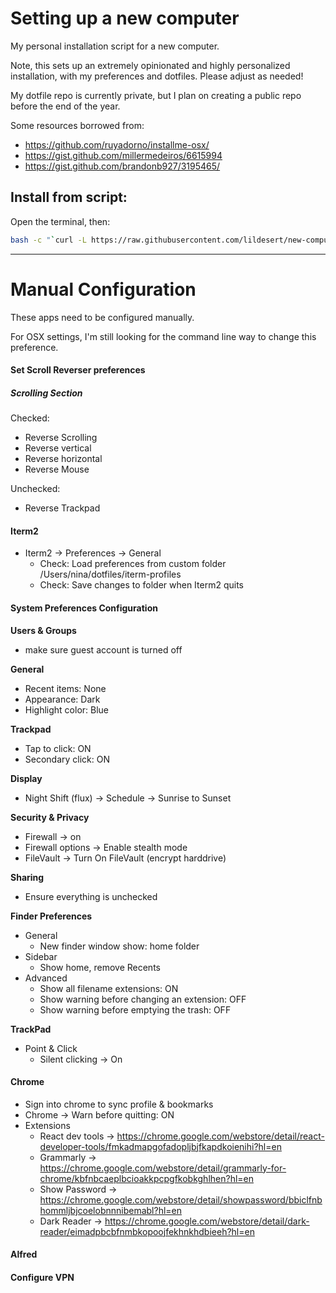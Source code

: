 # Setting up a new computer

My personal installation script for a new computer.

Note, this sets up an extremely opinionated and highly personalized installation, with my preferences and dotfiles. Please adjust as needed!

My dotfile repo is currently private, but I plan on creating a public repo before the end of the year.

Some resources borrowed from:

- https://github.com/ruyadorno/installme-osx/
- https://gist.github.com/millermedeiros/6615994
- https://gist.github.com/brandonb927/3195465/

## Install from script:

Open the terminal, then:

```sh
bash -c "`curl -L https://raw.githubusercontent.com/lildesert/new-computer/master/setup.sh`"
```

----


# Manual Configuration

These apps need to be configured manually.

For OSX settings, I'm still looking for the command line way to change this preference.

#### Set Scroll Reverser preferences

##### Scrolling Section

Checked:

- Reverse Scrolling
- Reverse vertical
- Reverse horizontal
- Reverse Mouse

Unchecked:
- Reverse Trackpad

#### Iterm2

* Iterm2 -> Preferences -> General
	* Check: Load preferences from custom folder /Users/nina/dotfiles/iterm-profiles
	* Check: Save changes to folder when Iterm2 quits

#### System Preferences Configuration

**Users & Groups**

* make sure guest account is turned off

**General**

* Recent items: None
* Appearance: Dark
* Highlight color: Blue

**Trackpad**

* Tap to click: ON
* Secondary click: ON

**Display**

* Night Shift (flux) -> Schedule -> Sunrise to Sunset

**Security & Privacy**

* Firewall -> on
* Firewall options -> Enable stealth mode
* FileVault -> Turn On FileVault (encrypt harddrive)

**Sharing**

* Ensure everything is unchecked

**Finder Preferences**

* General
	* New finder window show: home folder
* Sidebar
	* Show home, remove Recents
* Advanced
	* Show all filename extensions: ON
	* Show warning before changing an extension: OFF
	* Show warning before emptying the trash: OFF

**TrackPad**

* Point & Click
	* Silent clicking -> On

#### Chrome

* Sign into chrome to sync profile & bookmarks
* Chrome -> Warn before quitting: ON
* Extensions
	* React dev tools -> https://chrome.google.com/webstore/detail/react-developer-tools/fmkadmapgofadopljbjfkapdkoienihi?hl=en
	* Grammarly -> https://chrome.google.com/webstore/detail/grammarly-for-chrome/kbfnbcaeplbcioakkpcpgfkobkghlhen?hl=en
	* Show Password -> https://chrome.google.com/webstore/detail/showpassword/bbiclfnbhommljbjcoelobnnnibemabl?hl=en
	* Dark Reader -> https://chrome.google.com/webstore/detail/dark-reader/eimadpbcbfnmbkopoojfekhnkhdbieeh?hl=en

#### Alfred

#### Configure VPN
